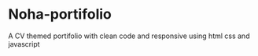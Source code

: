 # Noha-portifolio
A CV themed portifolio with clean code and responsive using html css and javascript 
